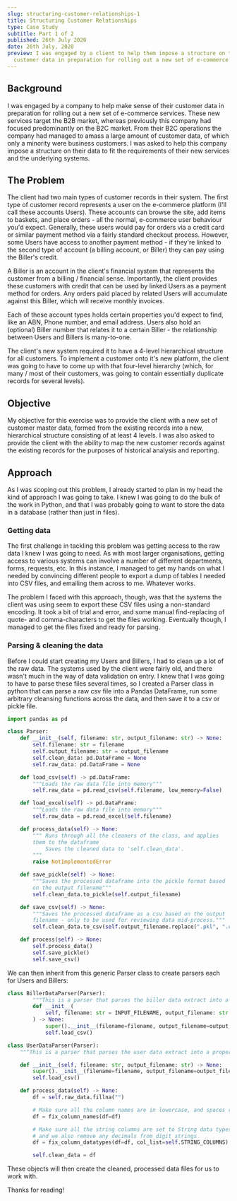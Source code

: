 ```yaml
---
slug: structuring-customer-relationships-1
title: Structuring Customer Relationships
type: Case Study
subtitle: Part 1 of 2
published: 26th July 2020
date: 26th July, 2020
preview: I was engaged by a client to help them impose a structure on their B2B
  customer data in preparation for rolling out a new set of e-commerce services.
---
```


## Background

I was engaged by a company to help make sense of their customer data in preparation for rolling out a new set of e-commerce services. These new services target the B2B market, whereas previously this company had focused predominantly on the B2C market. From their B2C operations the company had managed to amass a large amount of customer data, of which only a minority were business customers. I was asked to help this company impose a structure on their data to fit the requirements of their new services and the underlying systems.

## The Problem

The client had two main types of customer records in their system. The first type of customer record represents a user on the e-commerce platform (I'll call these accounts Users). These accounts can browse the site, add items to baskets, and place orders - all the normal, e-commerce user behaviour you'd expect. Generally, these users would pay for orders via a credit card or similar payment method via a fairly standard checkout process. However, some Users have access to another payment method - if they're linked to the second type of account (a billing account, or Biller) they can pay using the Biller's credit.

A Biller is an account in the client's financial system that represents the customer from a billing / financial sense. Importantly, the client provides these customers with credit that can be used by linked Users as a payment method for orders. Any orders paid placed by related Users will accumulate against this Biller, which will receive monthly invoices.

Each of these account types holds certain properties you'd expect to find, like an ABN, Phone number, and email address. Users also hold an (optional) Biller number that relates it to a certain Biller - the relationship between Users and Billers is many-to-one.

The client's new system required it to have a 4-level hierarchical structure for all customers. To implement a customer onto it's new platform, the client was going to have to come up with that four-level hierarchy (which, for many / most of their customers, was going to contain essentially duplicate records for several levels).

## Objective

My objective for this exercise was to provide the client with a new set of customer master data, formed from the existing records into a new, hierarchical structure consisting of at least 4 levels. I was also asked to provide the client with the ability to map the new customer records against the existing records for the purposes of historical analysis and reporting.

## Approach

As I was scoping out this problem, I already started to plan in my head the kind of approach I was going to take. I knew I was going to do the bulk of the work in Python, and that I was probably going to want to store the data in a database (rather than just in files).

### Getting data

The first challenge in tackling this problem was getting access to the raw data I knew I was going to need. As with most larger organisations, getting access to various systems can involve a number of different departments, forms, requests, etc. In this instance, I managed to get my hands on what I needed by convincing different people to export a dump of tables I needed into CSV files, and emailing them across to me. Whatever works.

The problem I faced with this approach, though, was that the systems the client was using seem to export these CSV files using a non-standard encoding. It took a bit of trial and error, and some manual find-replacing of quote- and comma-characters to get the files working. Eventually though, I managed to get the files fixed and ready for parsing.

### Parsing & cleaning the data

Before I could start creating my Users and Billers, I had to clean up a lot of the raw data. The systems used by the client were fairly old, and there wasn't much in the way of data validation on entry. I knew that I was going to have to parse these files several times, so I created a Parser class in python that can parse a raw csv file into a Pandas DataFrame, run some arbitrary cleansing functions across the data, and then save it to a csv or pickle file.

```python
import pandas as pd

class Parser:
    def __init__(self, filename: str, output_filename: str) -> None:
        self.filename: str = filename
        self.output_filename: str = output_filename
        self.clean_data: pd.DataFrame = None
        self.raw_data: pd.DataFrame = None

    def load_csv(self) -> pd.DataFrame:
        """Loads the raw data file into memory"""
        self.raw_data = pd.read_csv(self.filename, low_memory=False)

    def load_excel(self) -> pd.DataFrame:
        """Loads the raw data file into memory"""
        self.raw_data = pd.read_excel(self.filename)

    def process_data(self) -> None:
        """ Runs through all the cleaners of the class, and applies
        them to the dataframe
            Saves the cleaned data to 'self.clean_data'.
        """
        raise NotImplementedError

    def save_pickle(self) -> None:
        """Saves the processed dataframe into the pickle format based
        on the output filename"""
        self.clean_data.to_pickle(self.output_filename)

    def save_csv(self) -> None:
        """Saves the processed dataframe as a csv based on the output
        filename - only to be used for reviewing data mid-process."""
        self.clean_data.to_csv(self.output_filename.replace(".pkl", ".csv"))

    def process(self) -> None:
        self.process_data()
        self.save_pickle()
        self.save_csv()
```

We can then inherit from this generic Parser class to create parsers each for Users and Billers:

```python
class BillerDataParser(Parser):
		"""This is a parser that parses the biller data extract into a proper PKL file."""
		def __init__(
	        self, filename: str = INPUT_FILENAME, output_filename: str = OUTPUT_FILENAME
	    ) -> None:
	        super().__init__(filename=filename, output_filename=output_filename)
	        self.load_csv()

class UserDataParser(Parser):
    """This is a parser that parses the user data extract into a proper PKL file."""

    def __init__(self, filename: str, output_filename: str) -> None:
        super().__init__(filename=filename, output_filename=output_filename)
        self.load_csv()

    def process_data(self) -> None:
        df = self.raw_data.fillna("")

        # Make sure all the column names are in lowercase, and spaces replaced with underscores
        df = fix_column_names(df=df)

        # Make sure all the string columns are set to String data types,
        # and we also remove any decimals from digit strings
        df = fix_column_datatypes(df=df, col_list=self.STRING_COLUMNS)

        self.clean_data = df
```

These objects will then create the cleaned, processed data files for us to work with.

Thanks for reading!
